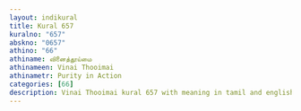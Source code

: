 ```yaml
---
layout: indikural
title: Kural 657
kuralno: "657"
abskno: "0657"
athino: "66"
athiname: வினைத்தூய்மை
athinameen: Vinai Thooimai
athinametr: Purity in Action
categories: [66]
description: Vinai Thooimai kural 657 with meaning in tamil and english 
---
```


